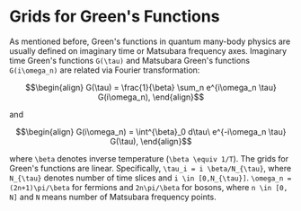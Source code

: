 # Grids for Green's Functions

As mentioned before, Green's functions in quantum many-body physics are usually defined on imaginary time or Matsubara frequency axes. Imaginary time Green's functions ``G(\tau)`` and Matsubara Green's functions ``G(i\omega_n)`` are related via Fourier transformation:

```math
\begin{align}
G(\tau) = \frac{1}{\beta} \sum_n e^{i\omega_n \tau} G(i\omega_n),
\end{align}
```

and

```math
\begin{align}
G(i\omega_n) = \int^{\beta}_0 d\tau\ e^{-i\omega_n \tau} G(\tau),
\end{align}
```

where ``\beta`` denotes inverse temperature (``\beta \equiv 1/T``). The grids for Green's functions are linear. Specifically, ``\tau_i = i \beta/N_{\tau}``, where ``N_{\tau}`` denotes number of time slices and ``i \in [0,N_{\tau}]``. ``\omega_n = (2n+1)\pi/\beta`` for fermions and ``2n\pi/\beta`` for bosons, where ``n \in [0, N]`` and ``N`` means number of Matsubara frequency points.

